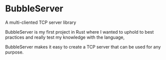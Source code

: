 # BubbleServer
A multi-cliented TCP server library



BubbleServer is my first project in Rust where I wanted to uphold to best practices and really test my knowledge with the language,

BubbleServer makes it easy to create  a TCP server that can be used for any purpose.
